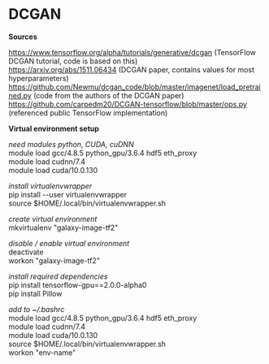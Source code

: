 # DCGAN

**Sources**

https://www.tensorflow.org/alpha/tutorials/generative/dcgan (TensorFlow DCGAN tutorial, code is based on this)  
https://arxiv.org/abs/1511.06434 (DCGAN paper, contains values for most hyperparameters)  
https://github.com/Newmu/dcgan_code/blob/master/imagenet/load_pretrained.py (code from the authors of the DCGAN paper)  
https://github.com/carpedm20/DCGAN-tensorflow/blob/master/ops.py (referenced public TensorFlow implementation)  

**Virtual environment setup**

*need modules python, CUDA, cuDNN*    
module load gcc/4.8.5 python_gpu/3.6.4 hdf5 eth_proxy  
module load cudnn/7.4  
module load cuda/10.0.130  

*install virtualenvwrapper*  
pip install --user virtualenvwrapper   
source $HOME/.local/bin/virtualenvwrapper.sh  

*create virtual environment*  
mkvirtualenv "galaxy-image-tf2"

*disable / enable virtual environment*  
deactivate   
workon "galaxy-image-tf2"  

*install required dependencies*  
pip install tensorflow-gpu==2.0.0-alpha0  
pip install Pillow  

*add to ~/.bashrc*  
module load gcc/4.8.5 python_gpu/3.6.4 hdf5 eth_proxy  
module load cudnn/7.4  
module load cuda/10.0.130  
source $HOME/.local/bin/virtualenvwrapper.sh  
workon "env-name"  

